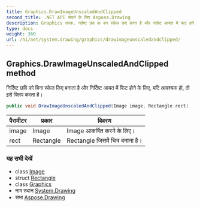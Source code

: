 ```yaml
---
title: Graphics.DrawImageUnscaledAndClipped
second_title: .NET API संदर्भ के लिए Aspose.Drawing
description: Graphics तरक. नर्दष्ट छव क बन स्केल कए बनत है और नर्दष्ट आयत में फट हने के लए यद आवश्यक ह त इसे क्लप करत है
type: docs
weight: 360
url: /hi/net/system.drawing/graphics/drawimageunscaledandclipped/
---
```

## Graphics.DrawImageUnscaledAndClipped method

निर्दिष्ट छवि को बिना स्केल किए बनाता है और निर्दिष्ट आयत में फिट होने के लिए, यदि आवश्यक हो, तो इसे क्लिप करता है।

```csharp
public void DrawImageUnscaledAndClipped(Image image, Rectangle rect)
```

| पैरामीटर | प्रकार | विवरण |
| --- | --- | --- |
| image | Image | Image आकर्षित करने के लिए। |
| rect | Rectangle | Rectangle जिसमें चित्र बनाना है। |

### यह सभी देखें

* class [Image](../../image/)
* struct [Rectangle](../../rectangle/)
* class [Graphics](../)
* नाम स्थान [System.Drawing](../../graphics/)
* सभा [Aspose.Drawing](../../../)


